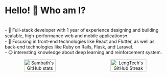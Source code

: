 <!--suppress HtmlDeprecatedAttribute -->
# Hello! 👋 Who am I? #
<div>
<br/>
- 🔭 Full-stack developer with 1 year of experience designing and building scalable, high-performance web and mobile applications។<br/>
- 🌱 Focusing in front-end technologies like React and Flutter, as well as back-end technologies like Ruby on Rails, Flask, and Laravel.<br/>
<!-- - 👍 Experienced in DevOps, CI/CD, and Cloud infrastructure, especially with AWS and Azure also GCP<br/> -->
<!-- - 😍 Developed some AI Apps and integrated with web and ChatGPT. -->
- 😉 interesting knowledge about deep learning and reinforcement system.</br>

</div>

<p align="center" style="display: flex; justify-content: center; gap: 50px;">
  <img src="https://github-readme-stats.vercel.app/api?username=hulsambath&show_icons=true&theme=tokyonight" alt="Sambath's GitHub stats" width="45%" />
  <img src="https://streak-stats.demolab.com/?user=hulsambath&theme=tokyonight" alt="LengTech's GitHub Streak" width="48%" />
</p>
